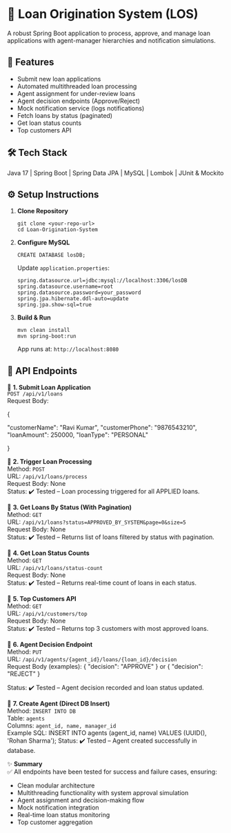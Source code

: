 # 🏦 Loan Origination System (LOS)

A robust Spring Boot application to process, approve, and manage loan applications with agent-manager hierarchies and notification simulations.

## 🚀 Features
- Submit new loan applications
- Automated multithreaded loan processing
- Agent assignment for under-review loans
- Agent decision endpoints (Approve/Reject)
- Mock notification service (logs notifications)
- Fetch loans by status (paginated)
- Get loan status counts
- Top customers API

## 🛠️ Tech Stack
Java 17 | Spring Boot | Spring Data JPA | MySQL | Lombok | JUnit & Mockito

## ⚙️ Setup Instructions

1. **Clone Repository**
    ```
    git clone <your-repo-url>
    cd Loan-Origination-System
    ```

2. **Configure MySQL**
    ```
    CREATE DATABASE losDB;
    ```
   Update `application.properties`:
    ```
    spring.datasource.url=jdbc:mysql://localhost:3306/losDB
    spring.datasource.username=root
    spring.datasource.password=your_password
    spring.jpa.hibernate.ddl-auto=update
    spring.jpa.show-sql=true
    ```

3. **Build & Run**
    ```
    mvn clean install
    mvn spring-boot:run
    ```
   App runs at: `http://localhost:8080`

## 📡 API Endpoints

🔹 **1. Submit Loan Application**  
`POST /api/v1/loans`  
Request Body:

{

"customerName": "Ravi Kumar",
"customerPhone": "9876543210",
"loanAmount": 250000,
"loanType": "PERSONAL"

}


🔹 **2. Trigger Loan Processing**  
Method: `POST`  
URL: `/api/v1/loans/process`  
Request Body: None  
Status: ✔️ Tested – Loan processing triggered for all APPLIED loans.

🔹 **3. Get Loans By Status (With Pagination)**  
Method: `GET`  
URL: `/api/v1/loans?status=APPROVED_BY_SYSTEM&page=0&size=5`  
Request Body: None  
Status: ✔️ Tested – Returns list of loans filtered by status with pagination.

🔹 **4. Get Loan Status Counts**  
Method: `GET`  
URL: `/api/v1/loans/status-count`  
Request Body: None  
Status: ✔️ Tested – Returns real-time count of loans in each status.

🔹 **5. Top Customers API**  
Method: `GET`  
URL: `/api/v1/customers/top`  
Request Body: None  
Status: ✔️ Tested – Returns top 3 customers with most approved loans.

🔹 **6. Agent Decision Endpoint**  
Method: `PUT`  
URL: `/api/v1/agents/{agent_id}/loans/{loan_id}/decision`  
Request Body (examples):
{
"decision": "APPROVE"
}
or
{
"decision": "REJECT"
}

Status: ✔️ Tested – Agent decision recorded and loan status updated.

🔹 **7. Create Agent (Direct DB Insert)**  
Method: `INSERT INTO DB`  
Table: `agents`  
Columns: `agent_id, name, manager_id`  
Example SQL:
INSERT INTO agents (agent_id, name) VALUES (UUID(), 'Rohan Sharma');
Status: ✔️ Tested – Agent created successfully in database.

✨ **Summary**  
✅ All endpoints have been tested for success and failure cases, ensuring:
- Clean modular architecture
- Multithreading functionality with system approval simulation
- Agent assignment and decision-making flow
- Mock notification integration
- Real-time loan status monitoring
- Top customer aggregation
